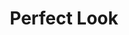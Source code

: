 ---
title: "Perfect Look"
url: /hillsboro/perfect-look-northwest-185th-avenue/
shop: hairdresser
---
